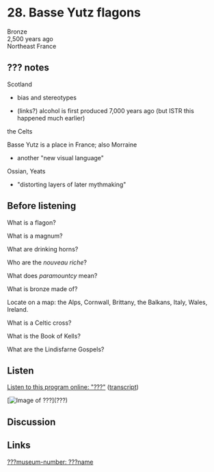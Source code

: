 # 28. Basse Yutz flagons

Bronze  
2,500 years ago  
Northeast France

## ??? notes

Scotland

* bias and stereotypes

* (links?) alcohol is first produced 7,000 years ago (but ISTR this happened much earlier)

the Celts

Basse Yutz is a place in France; also Morraine

* another "new visual language"

Ossian, Yeats

* "distorting layers of later mythmaking"


## Before listening

What is a flagon?

What is a magnum?

What are drinking horns?

Who are the *nouveau riche*?

What does *paramountcy* mean?

What is bronze made of?

Locate on a map: the Alps, Cornwall, Brittany, the Balkans, Italy, Wales, Ireland.

What is a Celtic cross?

What is the Book of Kells?

What are the Lindisfarne Gospels?


## Listen

[Listen to this program online:
"???"](http://www.bbc.co.uk/ahistoryoftheworld/objects/???)
([transcript](http://www.bbc.co.uk/ahistoryoftheworld/about/transcripts/episode???/))

[![Image of ???](https://upload.wikimedia.org/wikipedia/commons/???)](???)


## Discussion


## Links

[???museum-number: ???name](???)
